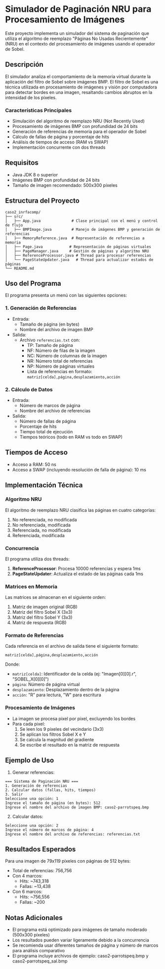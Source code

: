 # Simulador de Paginación NRU para Procesamiento de Imágenes

Este proyecto implementa un simulador del sistema de paginación que utiliza el algoritmo de reemplazo "Páginas No Usadas Recientemente" (NRU) en el contexto del procesamiento de imágenes usando el operador de Sobel.

## Descripción

El simulador analiza el comportamiento de la memoria virtual durante la aplicación del filtro de Sobel sobre imágenes BMP. El filtro de Sobel es una técnica utilizada en procesamiento de imágenes y visión por computadora para detectar bordes en una imagen, resaltando cambios abruptos en la intensidad de los píxeles.

### Características Principales

- Simulación del algoritmo de reemplazo NRU (Not Recently Used)
- Procesamiento de imágenes BMP con profundidad de 24 bits
- Generación de referencias de memoria para el operador de Sobel
- Cálculo de fallas de página y porcentaje de hits
- Análisis de tiempos de acceso (RAM vs SWAP)
- Implementación concurrente con dos threads

## Requisitos

- Java JDK 8 o superior
- Imágenes BMP con profundidad de 24 bits
- Tamaño de imagen recomendado: 500x300 píxeles

## Estructura del Proyecto

```
caso2_inrfacomp/
├── src/
│   ├── App.java              # Clase principal con el menú y control de flujo
│   ├── BMPImage.java         # Manejo de imágenes BMP y generación de referencias
│   ├── MemoryReference.java  # Representación de referencias a memoria
│   ├── Page.java            # Representación de páginas virtuales
│   ├── PageManager.java     # Gestión de páginas y algoritmo NRU
│   ├── ReferenceProcessor.java # Thread para procesar referencias
│   └── PageStateUpdater.java   # Thread para actualizar estados de páginas
└── README.md
```

## Uso del Programa

El programa presenta un menú con las siguientes opciones:

### 1. Generación de Referencias
- Entrada:
  - Tamaño de página (en bytes)
  - Nombre del archivo de imagen BMP
- Salida:
  - Archivo `referencias.txt` con:
    - TP: Tamaño de página
    - NF: Número de filas de la imagen
    - NC: Número de columnas de la imagen
    - NR: Número total de referencias
    - NP: Número de páginas virtuales
    - Lista de referencias en formato: `matriz[celda],página,desplazamiento,acción`

### 2. Cálculo de Datos
- Entrada:
  - Número de marcos de página
  - Nombre del archivo de referencias
- Salida:
  - Número de fallas de página
  - Porcentaje de hits
  - Tiempo total de ejecución
  - Tiempos teóricos (todo en RAM vs todo en SWAP)

## Tiempos de Acceso

- Acceso a RAM: 50 ns
- Acceso a SWAP (incluyendo resolución de falla de página): 10 ms

## Implementación Técnica

### Algoritmo NRU
El algoritmo de reemplazo NRU clasifica las páginas en cuatro categorías:
1. No referenciada, no modificada
2. No referenciada, modificada
3. Referenciada, no modificada
4. Referenciada, modificada

### Concurrencia
El programa utiliza dos threads:
1. **ReferenceProcessor**: Procesa 10000 referencias y espera 1ms
2. **PageStateUpdater**: Actualiza el estado de las páginas cada 1ms

### Matrices en Memoria
Las matrices se almacenan en el siguiente orden:
1. Matriz de imagen original (RGB)
2. Matriz del filtro Sobel X (3x3)
3. Matriz del filtro Sobel Y (3x3)
4. Matriz de respuesta (RGB)

### Formato de Referencias
Cada referencia en el archivo de salida tiene el siguiente formato:
```
matriz[celda],página,desplazamiento,acción
```
Donde:
- `matriz[celda]`: Identificador de la celda (ej: "Imagen[0][0].r", "SOBEL_X[0][0]")
- `página`: Número de página virtual
- `desplazamiento`: Desplazamiento dentro de la página
- `acción`: "R" para lectura, "W" para escritura

### Procesamiento de Imágenes
- La imagen se procesa pixel por pixel, excluyendo los bordes
- Para cada pixel:
  1. Se leen los 9 píxeles del vecindario (3x3)
  2. Se aplican los filtros Sobel X e Y
  3. Se calcula la magnitud del gradiente
  4. Se escribe el resultado en la matriz de respuesta

## Ejemplo de Uso

1. Generar referencias:
```
=== Sistema de Paginación NRU ===
1. Generación de referencias
2. Calcular datos (fallas, hits, tiempos)
3. Salir
Seleccione una opción: 1
Ingrese el tamaño de página (en bytes): 512
Ingrese el nombre del archivo de imagen BMP: caso2-parrotspeq.bmp
```

2. Calcular datos:
```
Seleccione una opción: 2
Ingrese el número de marcos de página: 4
Ingrese el nombre del archivo de referencias: referencias.txt
```

## Resultados Esperados

Para una imagen de 79x119 píxeles con páginas de 512 bytes:
- Total de referencias: 756,756
- Con 4 marcos:
  - Hits: ~743,318
  - Fallas: ~13,438
- Con 6 marcos:
  - Hits: ~756,556
  - Fallas: ~200

## Notas Adicionales

- El programa está optimizado para imágenes de tamaño moderado (500x300 píxeles)
- Los resultados pueden variar ligeramente debido a la concurrencia
- Se recomienda usar diferentes tamaños de página y número de marcos para análisis comparativo
- El programa incluye archivos de ejemplo: caso2-parrotspeq.bmp y caso2-parrotspeq_sal.bmp
